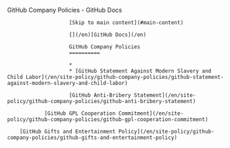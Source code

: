 GitHub Company Policies - GitHub Docs

                        [Skip to main content](#main-content)

                        [](/en)[GitHub Docs](/en)

                        GitHub Company Policies
                        ==========

                        *
                        * [GitHub Statement Against Modern Slavery and Child Labor](/en/site-policy/github-company-policies/github-statement-against-modern-slavery-and-child-labor)

                        [GitHub Anti-Bribery Statement](/en/site-policy/github-company-policies/github-anti-bribery-statement)

                [GitHub GPL Cooperation Commitment](/en/site-policy/github-company-policies/github-gpl-cooperation-commitment)

        [GitHub Gifts and Entertainment Policy](/en/site-policy/github-company-policies/github-gifts-and-entertainment-policy)
